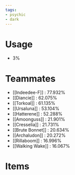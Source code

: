 ```yaml
---
tags:
- psychic
- dark
---
```

# Usage
- 3%
# Teammates
- [[Indeedee-F]] : 77.932%
- [[Diancie]] : 62.075%
- [[Torkoal]] : 61.135%
- [[Ursaluna]] : 53.104%
- [[Hatterene]] : 52.288%
- [[Amoonguss]] : 21.901%
- [[Cresselia]] : 21.731%
- [[Brute Bonnet]] : 20.634%
- [[Archaludon]] : 20.272%
- [[Rillaboom]] : 16.996%
- [[Walking Wake]] : 16.067%
# Items